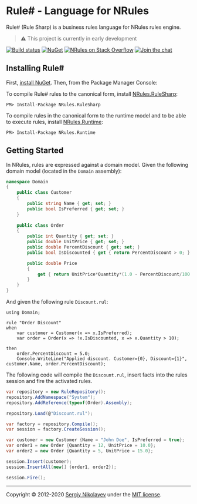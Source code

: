 # Rule# - Language for NRules

Rule# (Rule Sharp) is a business rules language for NRules rules engine.

> :warning: This project is currently in early development

[![Build status](https://img.shields.io/appveyor/ci/nrules/nrules-language.svg)](https://ci.appveyor.com/project/NRules/nrules-language) [![NuGet](https://img.shields.io/nuget/v/NRules.RuleSharp.svg)](https://nuget.org/packages/NRules.RuleSharp) [![NRules on Stack Overflow](https://img.shields.io/badge/stack%20overflow-nrules-orange.svg)](http://stackoverflow.com/questions/tagged/nrules) [![Join the chat](https://img.shields.io/gitter/room/nrules/nrules.language.svg)](https://gitter.im/nrules/nrules.language)

## Installing Rule#

First, [install NuGet](https://docs.microsoft.com/nuget/guides/install-nuget). Then, from the Package Manager Console:

To compile Rule# rules to the canonical form, install [NRules.RuleSharp](https://www.nuget.org/packages/NRules.RuleSharp):

    PM> Install-Package NRules.RuleSharp

To compile rules in the canonical form to the runtime model and to be able to execute rules, install [NRules.Runtime](https://www.nuget.org/packages/NRules.Runtime):

    PM> Install-Package NRules.Runtime
    
## Getting Started

In NRules, rules are expressed against a domain model.
Given the following domain model (located in the ```Domain``` assembly):

```c#
namespace Domain
{
    public class Customer
    {
        public string Name { get; set; }
        public bool IsPreferred { get; set; }
    }
    
    public class Order
    {
        public int Quantity { get; set; }
        public double UnitPrice { get; set; }
        public double PercentDiscount { get; set; }
        public bool IsDiscounted { get { return PercentDiscount > 0; } }

        public double Price
        {
            get { return UnitPrice*Quantity*(1.0 - PercentDiscount/100.0); }
        }
    }
}
```

And given the following rule ```Discount.rul```:

```
using Domain;

rule "Order Discount"
when
    var customer = Customer(x => x.IsPreferred);
    var order = Order(x => !x.IsDiscounted, x => x.Quantity > 10);
    
then
    order.PercentDiscount = 5.0;
    Console.WriteLine("Applied discount. Customer={0}, Discount={1}", customer.Name, order.PercentDiscount);
```

The following code will compile the ```Discount.rul```, insert facts into the rules session and fire the activated rules.

```c#
var repository = new RuleRepository();
repository.AddNamespace("System");
repository.AddReference(typeof(Order).Assembly);

repository.Load(@"Discount.rul");

var factory = repository.Compile();
var session = factory.CreateSession();

var customer = new Customer {Name = "John Doe", IsPreferred = true};
var order1 = new Order {Quantity = 12, UnitPrice = 10.0};
var order2 = new Order {Quantity = 5, UnitPrice = 15.0};

session.Insert(customer);
session.InsertAll(new[] {order1, order2});

session.Fire();
```

---
Copyright &copy; 2012-2020 [Sergiy Nikolayev](https://github.com/snikolayev) under the [MIT license](LICENSE.txt).
